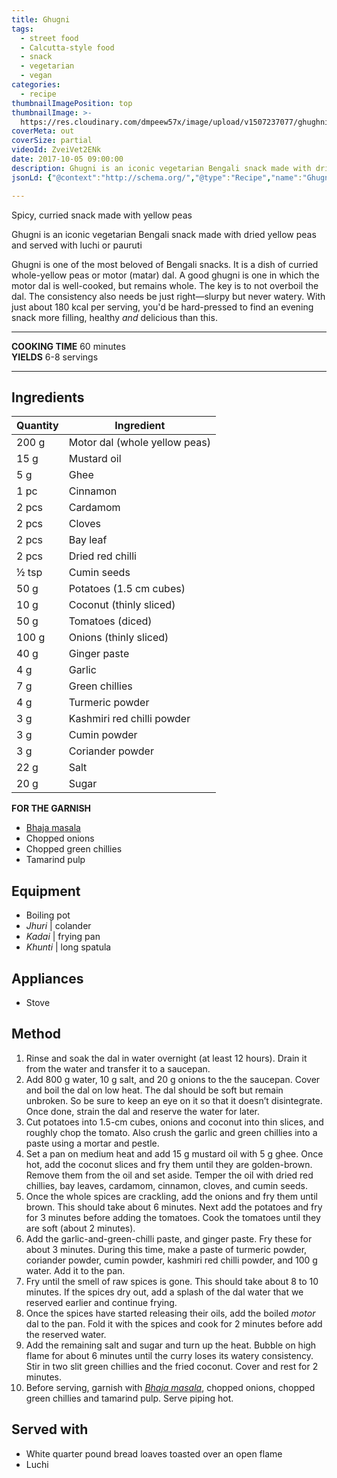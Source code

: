 ```yaml
---
title: Ghugni
tags:
  - street food
  - Calcutta-style food
  - snack
  - vegetarian
  - vegan
categories:
  - recipe
thumbnailImagePosition: top
thumbnailImage: >-
  https://res.cloudinary.com/dmpeew57x/image/upload/v1507237077/ghughni-website-thumbnail-_hxehdr.png
coverMeta: out
coverSize: partial
videoId: ZveiVet2ENk
date: 2017-10-05 09:00:00
description: Ghugni is an iconic vegetarian Bengali snack made with dried yellow peas and served with luchi or pauruti
jsonLd: {"@context":"http://schema.org/","@type":"Recipe","name":"Ghugni","author":"Bong Eats","image":"https://res.cloudinary.com/dmpeew57x/image/upload/v1507237077/ghughni-website-thumbnail-_hxehdr.png","description":"Ghugni is an iconic vegetarian Bengali snack made with dried yellow peas and served with luchi or pauruti","prepTime":"PT20M","totalTime":"PT60M","recipeYield":"6","nutrition":{"@type":"NutritionInformation","servingSize":"6","calories":"180 calories"}, "recipeIngredient":["200 g Motor dal (whole yellow peas)","15 g Mustard oil","5 g Ghee","1 pc Cinnamon","2 pcs Cardamom","2 pcs Cloves","2 pcs Bay leaf","2 pcs Dried red chilli","½ tsp Cumin seeds","50 g Potatoes (1.5 cm cubes)","10 g Coconut (thinly sliced)","50 g Tomatoes (diced)","100 g Onions (thinly sliced)","40 g Ginger paste","4 g Garlic","7 g Green chillies","4 g Turmeric powder","3 g Kashmiri red chilli powder","3 g Cumin powder","3 g Coriander powder","22 g Salt","20 g Sugar"],"recipeInstructions":["1. Rinse and soak the dal in water overnight (at least 12 hours). Drain it from the water and transfer it to a saucepan.","2. Add 800 g water, 10 g salt, and 20 g onions to the the saucepan. Cover and boil the dal on low heat. The dal should be soft but remain unbroken. So be sure to keep an eye on it so that it doesn’t disintegrate. Once done, strain the dal and reserve the water for later.","3. Cut potatoes into 1.5-cm cubes, onions and coconut into thin slices, and roughly chop the tomato. Also crush the garlic and green chillies into a paste using a mortar and pestle.","4. Set a pan on medium heat and add 15 g mustard oil with 5 g ghee. Once hot, add the coconut slices and fry them until they are golden-brown. Remove them from the oil and set aside. Temper the oil with dried red chillies, bay leaves, cardamom, cinnamon, cloves, and cumin seeds.","5. Once the whole spices are crackling, add the onions and fry them until brown. This should take about 6 minutes. Next add the potatoes and fry for 3 minutes before adding the tomatoes. Cook the tomatoes until they are soft (about 2 minutes).","6. Add the garlic-and-green-chilli paste, and ginger paste. Fry these for about 3 minutes. During this time, make a paste of turmeric powder, coriander powder, cumin powder, kashmiri red chilli powder, and 100 g water. Add it to the pan.","7. Fry until the smell of raw spices is gone. This should take about 8 to 10 minutes. If the spices dry out, add a splash of the dal water that we reserved earlier and continue frying.","8. Once the spices have started releasing their oils, add the boiled motor dal to the pan. Fold it with the spices and cook for 2 minutes before add the reserved water.","9. Add the remaining salt and sugar and turn up the heat. Bubble on high flame for about 6 minutes until the curry loses its watery consistency. Stir in two slit green chillies and the fried coconut. Cover and rest for 2 minutes.","10. Before serving, garnish with Bhaja masala, chopped onions, chopped green chillies and tamarind pulp. Serve piping hot."]}

---
```



<p class="post-byline">Spicy, curried snack made with yellow peas</p>

<p class="post-intro">Ghugni is an iconic vegetarian Bengali snack made with dried yellow peas and served with luchi or pauruti</p>

<!-- more -->

<span class="dropcap">G</span>hugni is one of the most beloved of Bengali snacks. It is a dish of curried whole-yellow peas or motor (matar) dal. A good ghugni is one in which the motor dal is well-cooked, but remains whole. The key is to not overboil the dal. The consistency also needs be just right—slurpy but never watery. With just about 180 kcal per serving, you'd be hard-pressed to find an evening snack more filling, healthy _and_ delicious than this. 

</p>

***

**COOKING TIME** 60 minutes   
**YIELDS** 6-8 servings

***
## Ingredients
| Quantity | Ingredient                    |
|----------|-------------------------------|
|    200 g | Motor dal (whole yellow peas) |
|     15 g | Mustard oil                   |
|      5 g | Ghee                          |
|     1 pc | Cinnamon                      |
|    2 pcs | Cardamom                      |
|    2 pcs | Cloves                        |
|    2 pcs | Bay leaf                      |
|    2 pcs | Dried red chilli              |
|    ½ tsp | Cumin seeds                   |
|     50 g | Potatoes (1.5 cm cubes)       |
|     10 g | Coconut (thinly sliced)       |
|     50 g | Tomatoes (diced)              |
|    100 g | Onions (thinly sliced)        |
|     40 g | Ginger paste                  |
|      4 g | Garlic                        |
|      7 g | Green chillies                |
|      4 g | Turmeric powder               |
|      3 g | Kashmiri red chilli powder    |
|      3 g | Cumin powder                  |
|      3 g | Coriander powder              |
|     22 g | Salt                          |
|     20 g | Sugar                         |

**FOR THE GARNISH**
- [Bhaja masala](https://youtu.be/gGmCPwauVBs)
- Chopped onions
- Chopped green chillies
- Tamarind pulp


## Equipment
- Boiling pot
- _Jhuri_ | colander
- _Kadai_ | frying pan
- _Khunti_ | long spatula

## Appliances
- Stove

## Method

1. Rinse and soak the dal in water overnight (at least 12 hours). Drain it from the water and transfer it to a saucepan.
2. Add 800 g water, 10 g salt, and 20 g onions to the the saucepan. Cover and boil the dal on low heat. The dal should be soft but remain unbroken. So be sure to keep an eye on it so that it doesn’t disintegrate. Once done, strain the dal and reserve the water for later. 
3. Cut potatoes into 1.5-cm cubes, onions and coconut into thin slices, and roughly chop the tomato. Also crush the garlic and green chillies into a paste using a mortar and pestle.
4. Set a pan on medium heat and add 15 g mustard oil with 5 g ghee. Once hot, add the coconut slices and fry them until they are golden-brown. Remove them from the oil and set aside. Temper the oil with dried red chillies, bay leaves, cardamom, cinnamon, cloves, and cumin seeds. 
5. Once the whole spices are crackling, add the onions and fry them until brown. This should take about 6 minutes. Next add the potatoes and fry for 3 minutes before adding the tomatoes. Cook the tomatoes until they are soft (about 2 minutes).
6. Add the garlic-and-green-chilli paste, and ginger paste. Fry these for about 3 minutes. During this time, make a paste of turmeric powder, coriander powder, cumin powder, kashmiri red chilli powder, and 100 g water. Add it to the pan.
7. Fry until the smell of raw spices is gone. This should take about 8 to 10 minutes. If the spices dry out, add a splash of the dal water that we reserved earlier and continue frying.
8. Once the spices have started releasing their oils, add the boiled _motor_ dal to the pan. Fold it with the spices and cook for 2 minutes before add the reserved water. 
9. Add the remaining salt and sugar and turn up the heat. Bubble on high flame for about 6 minutes until the curry loses its watery consistency. Stir in two slit green chillies and the fried coconut. Cover and rest for 2 minutes.
10. Before serving, garnish with [_Bhaja masala_](https://youtu.be/gGmCPwauVBs), chopped onions, chopped green chillies and tamarind pulp. Serve piping hot.  


## Served with
- White quarter pound bread loaves toasted over an open flame
- Luchi